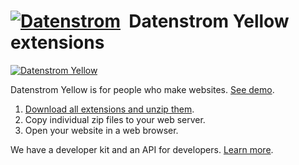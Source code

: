 # [![Datenstrom](https://raw.githubusercontent.com/datenstrom/yellow-developers/master/media/images/datenstrom-logo-small.png)](https://github.com/datenstrom)&nbsp; Datenstrom Yellow extensions

[![Datenstrom Yellow](https://raw.githubusercontent.com/datenstrom/yellow-developers/master/media/images/datenstrom-yellow-en.jpg)](https://datenstrom.se/yellow/)

Datenstrom Yellow is for people who make websites. [See demo](https://developers.datenstrom.se/).

1. [Download all extensions and unzip them](https://github.com/datenstrom/yellow-extensions/archive/master.zip).  
2. Copy individual zip files to your web server.  
3. Open your website in a web browser.

We have a developer kit and an API for developers. [Learn more](https://developers.datenstrom.se/help/).
